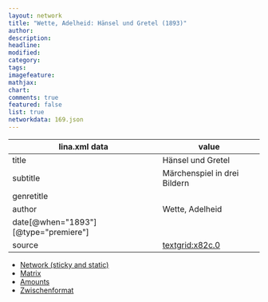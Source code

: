 ```yaml
---
layout: network
title: "Wette, Adelheid: Hänsel und Gretel (1893)"
author:
description:
headline:
modified:
category:
tags:
imagefeature: 
mathjax: 
chart: 
comments: true
featured: false
list: true
networkdata: 169.json
---
```

lina.xml data  | value
------------- | -------------
title|Hänsel und Gretel
subtitle|Märchenspiel in drei Bildern
genretitle|
author|Wette, Adelheid
date[@when="1893"][@type="premiere"]|
source|[textgrid:x82c.0](https://textgridlab.org/1.0/tgcrud-public/rest/textgrid:x82c.0/data)



* [Network (sticky and static)](/network169)
* [Matrix](/matrix169)
* [Amounts](/amount169)
* [Zwischenformat](/lina169 )
